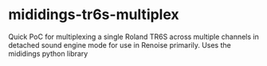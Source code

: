 # mididings-tr6s-multiplex
Quick PoC for multiplexing a single Roland TR6S across multiple channels in detached sound engine mode for use in Renoise primarily. Uses the mididings python library
